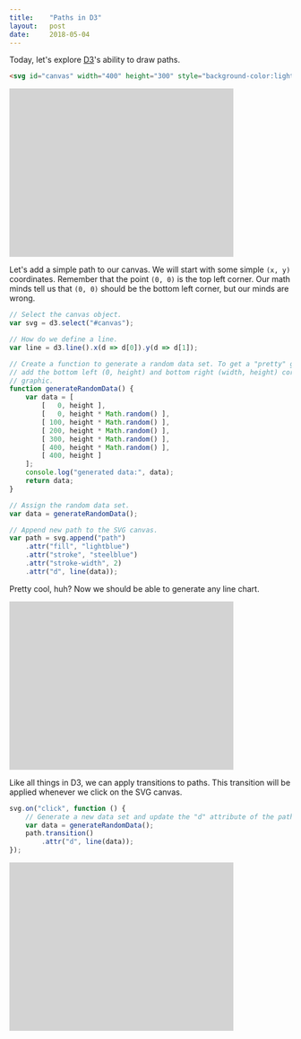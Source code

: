 ```yaml
---
title:    "Paths in D3"
layout:   post
date:     2018-05-04
---
```


<script type="text/javascript" src="https://d3js.org/d3.v5.js"></script>

Today, let's explore [D3](https://d3js.org)'s ability to draw paths.

```html
<svg id="canvas" width="400" height="300" style="background-color:lightgray;"></svg>
```

<svg id="canvas1" width="400" height="300" style="background-color:lightgray;"></svg>

Let's add a simple path to our canvas. We will start with some simple `(x, y)` coordinates. Remember that the point `(0, 0)` is the top left corner. Our math minds tell us that `(0, 0)` should be the bottom left corner, but our minds are wrong.

```js
// Select the canvas object.
var svg = d3.select("#canvas");

// How do we define a line.
var line = d3.line().x(d => d[0]).y(d => d[1]);

// Create a function to generate a random data set. To get a "pretty" graph, let's
// add the bottom left (0, height) and bottom right (width, height) corners to the
// graphic.
function generateRandomData() {
    var data = [
        [   0, height ],
        [   0, height * Math.random() ],
        [ 100, height * Math.random() ],
        [ 200, height * Math.random() ],
        [ 300, height * Math.random() ],
        [ 400, height * Math.random() ],
        [ 400, height ]
    ];
    console.log("generated data:", data);
    return data;
}

// Assign the random data set.
var data = generateRandomData();

// Append new path to the SVG canvas.
var path = svg.append("path")
    .attr("fill", "lightblue")
    .attr("stroke", "steelblue")
    .attr("stroke-width", 2)
    .attr("d", line(data));
```

Pretty cool, huh? Now we should be able to generate any line chart.

<svg id="canvas2" width="400" height="300" style="background-color:lightgray;"></svg>
<script>
(function () {
    var svg = d3.select("#canvas2");
    var line = d3.line().x(d => d[0]).y(d => d[1]);
    var height = 300;
    function generateRandomData() {
        var data = [
            [   0, height ],
            [   0, height * Math.random() ],
            [ 100, height * Math.random() ],
            [ 200, height * Math.random() ],
            [ 300, height * Math.random() ],
            [ 400, height * Math.random() ],
            [ 400, height ]
        ];
        console.log("generated data:", data);
        return data;
    }
    var data = generateRandomData();
    var path = svg.append("path")
        .attr("fill", "lightblue")
        .attr("stroke", "steelblue")
        .attr("stroke-width", 2)
        .attr("d", line(data));
})();
</script>

Like all things in D3, we can apply transitions to paths. This transition will be applied whenever we click on the SVG canvas.

```js
svg.on("click", function () {
    // Generate a new data set and update the "d" attribute of the path.
    var data = generateRandomData();
    path.transition()
        .attr("d", line(data));
});
```

<svg id="canvas3" width="400" height="300" style="background-color:lightgray;"></svg>
<script>
(function () {
    var svg = d3.select("#canvas3");
    var line = d3.line().x(d => d[0]).y(d => d[1]);
    var height = 300;

    function generateRandomData() {
        var data = [
            [   0, height ],
            [   0, height * Math.random() ],
            [ 100, height * Math.random() ],
            [ 200, height * Math.random() ],
            [ 300, height * Math.random() ],
            [ 400, height * Math.random() ],
            [ 400, height ]
        ];
        console.log("generated data:", data);
        return data;
    }

    var data = generateRandomData();

    var path = svg.append("path")
        .attr("fill", "lightblue")
        .attr("stroke", "steelblue")
        .attr("stroke-width", 2)
        .attr("d", line(data));

    svg.on("click", function () {
        data = generateRandomData();
        path.transition()
            .attr("d", line(data));
    });
})();
</script>
